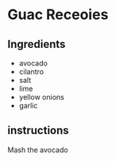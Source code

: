 # Guac Receoies
## Ingredients
- avocado
- cilantro
- salt
- lime
- yellow onions
- garlic

## instructions
Mash the avocado
